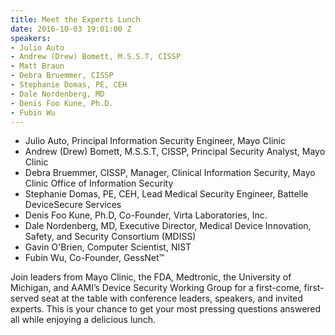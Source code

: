 ```yaml
---
title: Meet the Experts Lunch
date: 2016-10-03 19:01:00 Z
speakers:
- Julio Auto
- Andrew (Drew) Bomett, M.S.S.T, CISSP
- Matt Braun
- Debra Bruemmer, CISSP
- Stephanie Domas, PE, CEH
- Dale Nordenberg, MD
- Denis Foo Kune, Ph.D.
- Fubin Wu
---
```


* Julio Auto, Principal Information Security Engineer, Mayo Clinic
* Andrew (Drew) Bomett, M.S.S.T, CISSP, Principal Security Analyst, Mayo Clinic
* Debra Bruemmer, CISSP, Manager, Clinical Information Security, Mayo Clinic Office of Information Security
* Stephanie Domas, PE, CEH, Lead Medical Security Engineer, Battelle DeviceSecure Services
* Denis Foo Kune, Ph.D, Co-Founder, Virta Laboratories, Inc.
* Dale Nordenberg, MD, Executive Director, Medical Device Innovation, Safety, and Security Consortium (MDISS)
* Gavin O'Brien, Computer Scientist, NIST
* Fubin Wu, Co-Founder, GessNet™

Join leaders from Mayo Clinic, the FDA, Medtronic, the University of Michigan, and AAMI’s Device Security Working Group for a first-come, first-served seat at the table with conference leaders, speakers, and invited experts. This is your chance to get your most pressing questions answered all while enjoying a delicious lunch.
